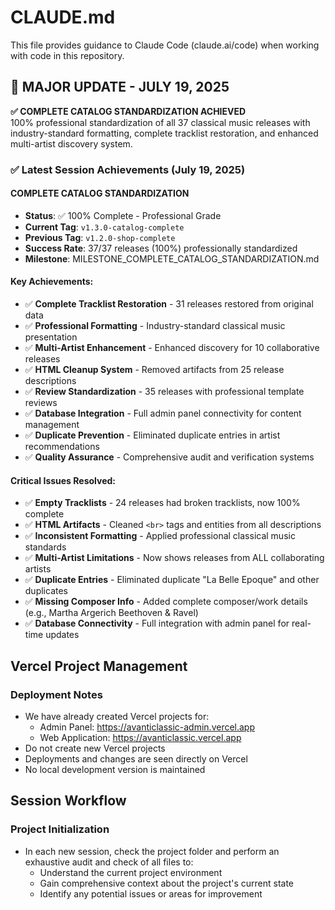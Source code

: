 # CLAUDE.md

This file provides guidance to Claude Code (claude.ai/code) when working with code in this repository.

## 🎉 **MAJOR UPDATE - JULY 19, 2025**

**✅ COMPLETE CATALOG STANDARDIZATION ACHIEVED**  
100% professional standardization of all 37 classical music releases with industry-standard formatting, complete tracklist restoration, and enhanced multi-artist discovery system.

### ✅ Latest Session Achievements (July 19, 2025)

#### **COMPLETE CATALOG STANDARDIZATION**
- **Status**: ✅ 100% Complete - Professional Grade
- **Current Tag**: `v1.3.0-catalog-complete`
- **Previous Tag**: `v1.2.0-shop-complete`
- **Success Rate**: 37/37 releases (100%) professionally standardized
- **Milestone**: MILESTONE_COMPLETE_CATALOG_STANDARDIZATION.md

#### **Key Achievements:**
- ✅ **Complete Tracklist Restoration** - 31 releases restored from original data
- ✅ **Professional Formatting** - Industry-standard classical music presentation
- ✅ **Multi-Artist Enhancement** - Enhanced discovery for 10 collaborative releases
- ✅ **HTML Cleanup System** - Removed artifacts from 25 release descriptions
- ✅ **Review Standardization** - 35 releases with professional template reviews
- ✅ **Database Integration** - Full admin panel connectivity for content management
- ✅ **Duplicate Prevention** - Eliminated duplicate entries in artist recommendations
- ✅ **Quality Assurance** - Comprehensive audit and verification systems

#### **Critical Issues Resolved:**
- ✅ **Empty Tracklists** - 24 releases had broken tracklists, now 100% complete
- ✅ **HTML Artifacts** - Cleaned `<br>` tags and entities from all descriptions
- ✅ **Inconsistent Formatting** - Applied professional classical music standards
- ✅ **Multi-Artist Limitations** - Now shows releases from ALL collaborating artists
- ✅ **Duplicate Entries** - Eliminated duplicate "La Belle Epoque" and other duplicates
- ✅ **Missing Composer Info** - Added complete composer/work details (e.g., Martha Argerich Beethoven & Ravel)
- ✅ **Database Connectivity** - Full integration with admin panel for real-time updates

## Vercel Project Management

### Deployment Notes
- We have already created Vercel projects for:
  - Admin Panel: https://avanticlassic-admin.vercel.app
  - Web Application: https://avanticlassic.vercel.app
- Do not create new Vercel projects
- Deployments and changes are seen directly on Vercel
- No local development version is maintained

## Session Workflow

### Project Initialization
- In each new session, check the project folder and perform an exhaustive audit and check of all files to:
  - Understand the current project environment
  - Gain comprehensive context about the project's current state
  - Identify any potential issues or areas for improvement